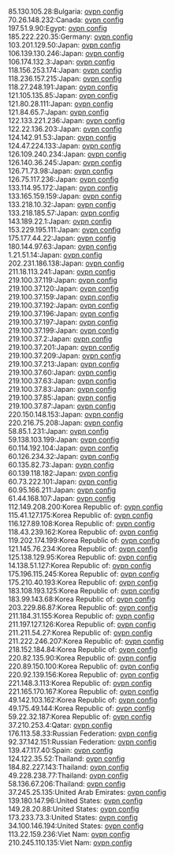 85.130.105.28:Bulgaria: [ovpn config](vpn/85_130_105_28.ovpn)  
70.26.148.232:Canada: [ovpn config](vpn/70_26_148_232.ovpn)  
197.51.9.90:Egypt: [ovpn config](vpn/197_51_9_90.ovpn)  
185.222.220.35:Germany: [ovpn config](vpn/185_222_220_35.ovpn)  
103.201.129.50:Japan: [ovpn config](vpn/103_201_129_50.ovpn)  
106.139.130.246:Japan: [ovpn config](vpn/106_139_130_246.ovpn)  
106.174.132.3:Japan: [ovpn config](vpn/106_174_132_3.ovpn)  
118.156.253.174:Japan: [ovpn config](vpn/118_156_253_174.ovpn)  
118.236.157.215:Japan: [ovpn config](vpn/118_236_157_215.ovpn)  
118.27.248.191:Japan: [ovpn config](vpn/118_27_248_191.ovpn)  
121.105.135.85:Japan: [ovpn config](vpn/121_105_135_85.ovpn)  
121.80.28.111:Japan: [ovpn config](vpn/121_80_28_111.ovpn)  
121.84.65.7:Japan: [ovpn config](vpn/121_84_65_7.ovpn)  
122.133.221.236:Japan: [ovpn config](vpn/122_133_221_236.ovpn)  
122.22.136.203:Japan: [ovpn config](vpn/122_22_136_203.ovpn)  
124.142.91.53:Japan: [ovpn config](vpn/124_142_91_53.ovpn)  
124.47.224.133:Japan: [ovpn config](vpn/124_47_224_133.ovpn)  
126.109.240.234:Japan: [ovpn config](vpn/126_109_240_234.ovpn)  
126.140.36.245:Japan: [ovpn config](vpn/126_140_36_245.ovpn)  
126.71.73.98:Japan: [ovpn config](vpn/126_71_73_98.ovpn)  
126.75.117.236:Japan: [ovpn config](vpn/126_75_117_236.ovpn)  
133.114.95.172:Japan: [ovpn config](vpn/133_114_95_172.ovpn)  
133.165.159.159:Japan: [ovpn config](vpn/133_165_159_159.ovpn)  
133.218.10.32:Japan: [ovpn config](vpn/133_218_10_32.ovpn)  
133.218.185.57:Japan: [ovpn config](vpn/133_218_185_57.ovpn)  
143.189.22.1:Japan: [ovpn config](vpn/143_189_22_1.ovpn)  
153.229.195.111:Japan: [ovpn config](vpn/153_229_195_111.ovpn)  
175.177.44.22:Japan: [ovpn config](vpn/175_177_44_22.ovpn)  
180.144.97.63:Japan: [ovpn config](vpn/180_144_97_63.ovpn)  
1.21.51.14:Japan: [ovpn config](vpn/1_21_51_14.ovpn)  
202.231.186.138:Japan: [ovpn config](vpn/202_231_186_138.ovpn)  
211.18.113.241:Japan: [ovpn config](vpn/211_18_113_241.ovpn)  
219.100.37.119:Japan: [ovpn config](vpn/219_100_37_119.ovpn)  
219.100.37.120:Japan: [ovpn config](vpn/219_100_37_120.ovpn)  
219.100.37.159:Japan: [ovpn config](vpn/219_100_37_159.ovpn)  
219.100.37.192:Japan: [ovpn config](vpn/219_100_37_192.ovpn)  
219.100.37.196:Japan: [ovpn config](vpn/219_100_37_196.ovpn)  
219.100.37.197:Japan: [ovpn config](vpn/219_100_37_197.ovpn)  
219.100.37.199:Japan: [ovpn config](vpn/219_100_37_199.ovpn)  
219.100.37.2:Japan: [ovpn config](vpn/219_100_37_2.ovpn)  
219.100.37.201:Japan: [ovpn config](vpn/219_100_37_201.ovpn)  
219.100.37.209:Japan: [ovpn config](vpn/219_100_37_209.ovpn)  
219.100.37.213:Japan: [ovpn config](vpn/219_100_37_213.ovpn)  
219.100.37.60:Japan: [ovpn config](vpn/219_100_37_60.ovpn)  
219.100.37.63:Japan: [ovpn config](vpn/219_100_37_63.ovpn)  
219.100.37.83:Japan: [ovpn config](vpn/219_100_37_83.ovpn)  
219.100.37.85:Japan: [ovpn config](vpn/219_100_37_85.ovpn)  
219.100.37.87:Japan: [ovpn config](vpn/219_100_37_87.ovpn)  
220.150.148.153:Japan: [ovpn config](vpn/220_150_148_153.ovpn)  
220.216.75.208:Japan: [ovpn config](vpn/220_216_75_208.ovpn)  
58.85.1.231:Japan: [ovpn config](vpn/58_85_1_231.ovpn)  
59.138.103.199:Japan: [ovpn config](vpn/59_138_103_199.ovpn)  
60.114.192.104:Japan: [ovpn config](vpn/60_114_192_104.ovpn)  
60.126.234.32:Japan: [ovpn config](vpn/60_126_234_32.ovpn)  
60.135.82.73:Japan: [ovpn config](vpn/60_135_82_73.ovpn)  
60.139.118.182:Japan: [ovpn config](vpn/60_139_118_182.ovpn)  
60.73.222.101:Japan: [ovpn config](vpn/60_73_222_101.ovpn)  
60.95.166.211:Japan: [ovpn config](vpn/60_95_166_211.ovpn)  
61.44.168.107:Japan: [ovpn config](vpn/61_44_168_107.ovpn)  
112.149.208.200:Korea Republic of: [ovpn config](vpn/112_149_208_200.ovpn)  
115.41.127.175:Korea Republic of: [ovpn config](vpn/115_41_127_175.ovpn)  
116.127.89.108:Korea Republic of: [ovpn config](vpn/116_127_89_108.ovpn)  
118.43.239.162:Korea Republic of: [ovpn config](vpn/118_43_239_162.ovpn)  
119.202.174.199:Korea Republic of: [ovpn config](vpn/119_202_174_199.ovpn)  
121.145.76.234:Korea Republic of: [ovpn config](vpn/121_145_76_234.ovpn)  
125.138.129.95:Korea Republic of: [ovpn config](vpn/125_138_129_95.ovpn)  
14.138.51.127:Korea Republic of: [ovpn config](vpn/14_138_51_127.ovpn)  
175.196.115.245:Korea Republic of: [ovpn config](vpn/175_196_115_245.ovpn)  
175.210.40.193:Korea Republic of: [ovpn config](vpn/175_210_40_193.ovpn)  
183.108.193.125:Korea Republic of: [ovpn config](vpn/183_108_193_125.ovpn)  
183.99.143.68:Korea Republic of: [ovpn config](vpn/183_99_143_68.ovpn)  
203.229.86.87:Korea Republic of: [ovpn config](vpn/203_229_86_87.ovpn)  
211.184.31.155:Korea Republic of: [ovpn config](vpn/211_184_31_155.ovpn)  
211.197.127.126:Korea Republic of: [ovpn config](vpn/211_197_127_126.ovpn)  
211.211.54.27:Korea Republic of: [ovpn config](vpn/211_211_54_27.ovpn)  
211.222.246.207:Korea Republic of: [ovpn config](vpn/211_222_246_207.ovpn)  
218.152.184.84:Korea Republic of: [ovpn config](vpn/218_152_184_84.ovpn)  
220.82.135.90:Korea Republic of: [ovpn config](vpn/220_82_135_90.ovpn)  
220.89.150.100:Korea Republic of: [ovpn config](vpn/220_89_150_100.ovpn)  
220.92.139.156:Korea Republic of: [ovpn config](vpn/220_92_139_156.ovpn)  
221.148.3.113:Korea Republic of: [ovpn config](vpn/221_148_3_113.ovpn)  
221.165.170.167:Korea Republic of: [ovpn config](vpn/221_165_170_167.ovpn)  
49.142.103.162:Korea Republic of: [ovpn config](vpn/49_142_103_162.ovpn)  
49.175.49.144:Korea Republic of: [ovpn config](vpn/49_175_49_144.ovpn)  
59.22.32.187:Korea Republic of: [ovpn config](vpn/59_22_32_187.ovpn)  
37.210.253.4:Qatar: [ovpn config](vpn/37_210_253_4.ovpn)  
176.113.58.33:Russian Federation: [ovpn config](vpn/176_113_58_33.ovpn)  
92.37.142.151:Russian Federation: [ovpn config](vpn/92_37_142_151.ovpn)  
139.47.117.40:Spain: [ovpn config](vpn/139_47_117_40.ovpn)  
124.122.35.52:Thailand: [ovpn config](vpn/124_122_35_52.ovpn)  
184.82.227.143:Thailand: [ovpn config](vpn/184_82_227_143.ovpn)  
49.228.238.77:Thailand: [ovpn config](vpn/49_228_238_77.ovpn)  
58.136.67.206:Thailand: [ovpn config](vpn/58_136_67_206.ovpn)  
37.245.25.135:United Arab Emirates: [ovpn config](vpn/37_245_25_135.ovpn)  
139.180.147.96:United States: [ovpn config](vpn/139_180_147_96.ovpn)  
149.28.20.88:United States: [ovpn config](vpn/149_28_20_88.ovpn)  
173.233.73.3:United States: [ovpn config](vpn/173_233_73_3.ovpn)  
34.100.146.194:United States: [ovpn config](vpn/34_100_146_194.ovpn)  
113.22.159.236:Viet Nam: [ovpn config](vpn/113_22_159_236.ovpn)  
210.245.110.135:Viet Nam: [ovpn config](vpn/210_245_110_135.ovpn)  
